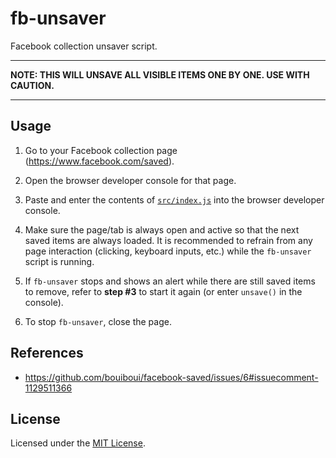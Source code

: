 # fb-unsaver

Facebook collection unsaver script.

---

**NOTE: THIS WILL UNSAVE ALL VISIBLE ITEMS ONE BY ONE. USE WITH CAUTION.**

---

## Usage

1. Go to your Facebook collection page (<https://www.facebook.com/saved>).

2. Open the browser developer console for that page.

3. Paste and enter the contents of [`src/index.js`](src/index.js) into the browser developer console.

4. Make sure the page/tab is always open and active so that the next saved items are always loaded. It is recommended to refrain from any page interaction (clicking, keyboard inputs, etc.) while the `fb-unsaver` script is running.

5. If `fb-unsaver` stops and shows an alert while there are still saved items to remove, refer to **step #3** to start it again (or enter `unsave()` in the console).

6. To stop `fb-unsaver`, close the page.

## References

- <https://github.com/bouiboui/facebook-saved/issues/6#issuecomment-1129511366>

## License

Licensed under the [MIT License](LICENSE).

